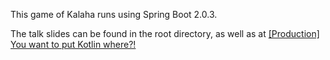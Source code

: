 This game of Kalaha runs using Spring Boot 2.0.3.

The talk slides can be found in the root directory, as well as at [[Production] You want to put Kotlin where?!](https://slides.com/christoffsmith/enterprise-kotlin#/)